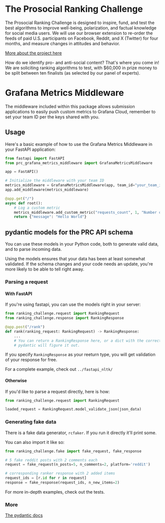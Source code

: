 # The Prosocial Ranking Challenge

The Prosocial Ranking Challenge is designed to inspire, fund, and test the best algorithms to improve well-being, polarization, and factual knowledge for social media users. We will use our browser extension to re-order the feeds of paid U.S. participants on Facebook, Reddit, and X (Twitter) for four months, and measure changes in attitudes and behavior.

[More about the project here](https://humancompatible.ai/news/2024/01/18/the-prosocial-ranking-challenge-60000-in-prizes-for-better-social-media-algorithms/)

How do we identify pro- and anti-social content? That's where you come in! We are soliciting ranking algorithms to test, with $60,000 in prize money to be split between ten finalists (as selected by our panel of experts).

# Grafana Metrics Middleware

The middleware included within this package allows submission applications to easily push custom metrics to Grafana Cloud, remember to set your team ID per the keys shared with you.

## Usage

Here's a basic example of how to use the Grafana Metrics Middleware in your FastAPI application:

```python
from fastapi import FastAPI
from prc_grafana_metrics_middleware import GrafanaMetricsMiddleware

app = FastAPI()

# Initialize the middleware with your team ID
metrics_middleware = GrafanaMetricsMiddleware(app, team_id="your_team_id")
app.add_middleware(metrics_middleware)

@app.get("/")
async def root():
    # Log a custom metric
    metrics_middleware.add_custom_metric("requests_count", 1, "Number of requests")
    return {"message": "Hello World"}
```

## pydantic models for the PRC API schema

You can use these models in your Python code, both to generate valid data, and to parse incoming data.

Using the models ensures that your data has been at least somewhat validated. If the schema changes and your code needs an update, you're more likely to be able to tell right away.

### Parsing a request

#### With FastAPI

If you're using fastapi, you can use the models right in your server:

```python
from ranking_challenge.request import RankingRequest
from ranking_challenge.response import RankingResponse

@app.post("/rank")
def rank(ranking_request: RankingRequest) -> RankingResponse:
    ...
    # You can return a RankingResponse here, or a dict with the correct keys and
    # pydantic will figure it out.
```

If you specify `RankingResponse` as your reeturn type, you will get validation of your response for free.

For a complete example, check out `../fastapi_nltk/`

#### Otherwise

If you'd like to parse a request directly, here is how:

```python
from ranking_challenge.request import RankingRequest

loaded_request = RankingRequest.model_validate_json(json_data)
```

### Generating fake data

There is a fake data generator, `rcfaker`. If you run it directly it'll print some.

You can also import it like so:

```python
from ranking_challenge.fake import fake_request, fake_response

# 5 fake reddit posts with 2 comments each
request = fake_request(n_posts=5, n_comments=2, platform='reddit')

# corresponding ranker response with 2 added items
request_ids = [r.id for r in request]
response = fake_response(request_ids, n_new_items=2)
```

For more in-depth examples, check out the tests.

### More

[The pydantic docs](https://docs.pydantic.dev/latest/)